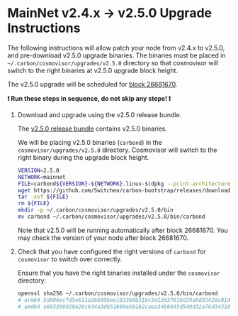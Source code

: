 # MainNet v2.4.x -> v2.5.0 Upgrade Instructions

The following instructions will allow patch your node from v2.4.x to v2.5.0, and pre-download v2.5.0 upgrade binaries. The binaries must be placed in `~/.carbon/cosmovisor/upgrades/v2.5.0` directory so that cosmovisor will switch to the right binaries at v2.5.0 upgrade block height.

The v2.5.0 upgrade will be scheduled for [block 26681670](https://scan.carbon.network).

**:exclamation: Run these steps in sequence, do not skip any steps! :exclamation:**

1. Download and upgrade using the v2.5.0 release bundle.

    The [v2.5.0 release bundle](https://github.com/Switcheo/carbon-bootstrap/releases/tag/v2.5.0) contains v2.5.0 binaries.

    We will be placing v2.5.0 binaries (`carbond`) in the `cosmovisor/upgrades/v2.5.0` directory. Cosmovisor will switch to the right binary during the upgrade block height.

    ```bash
    VERSION=2.5.0
    NETWORK=mainnet
    FILE=carbond${VERSION}-${NETWORK}.linux-$(dpkg --print-architecture).tar.gz
    wget https://github.com/Switcheo/carbon-bootstrap/releases/download/v${VERSION}/${FILE}
    tar -xvf ${FILE}
    rm ${FILE}
    mkdir -p ~/.carbon/cosmovisor/upgrades/v2.5.0/bin
    mv carbond ~/.carbon/cosmovisor/upgrades/v2.5.0/bin/carbond
    ```

    Note that v2.5.0 will be running automatically after block 26681670. You may check the version of your node after block 26681670.

2. Check that you have configured the right versions of `carbond` for `cosmovisor` to switch over correctly.

    Ensure that you have the right binaries installed under the `cosmovisor` directory:

    ```bash
    openssl sha256 ~/.carbon/cosmovisor/upgrades/v2.5.0/bin/carbond
    # arm64 5d606ecfd5e611a26609bee103360631bc5d13d37016d29a9d32428c81d74e12
    # amd64 a693398928e26c634a3d651609e58182caea3468445d549d32a76d3431095b89
    ```
